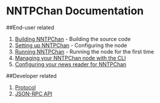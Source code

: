 NNTPChan Documentation
======================

##End-user related

1. [Building NNTPChan](building.md) -  Building the source code
2. [Setting up NNTPChan](setting-up.md) - Configuring the node
3. [Running NNTPChan](running.md) - Running the node for the first time
4. [Managing your NNTPChan node with the CLI](cli.md)
5. [Configuring your news reader for NNTPChan](configure-newsreader.md)

##Developer related

1. [Protocol](developer/protocol.md)
2. [JSON-RPC API](developer/api.md)
